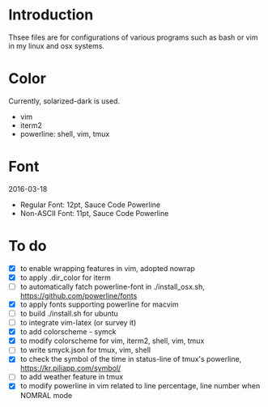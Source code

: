 # Introduction
Thsee files are for configurations of various programs such as bash or vim in my linux and osx systems.

# Color
Currently, solarized-dark is used. 
* vim
* iterm2
* powerline: shell, vim, tmux

# Font
2016-03-18
* Regular Font: 12pt, Sauce Code Powerline
* Non-ASCII Font: 11pt, Sauce Code Powerline

# To do
- [x] to enable wrapping features in vim, adopted nowrap
- [x] to apply .dir_color for iterm
- [ ] to automatically fatch powerline-font in ./install_osx.sh, https://github.com/powerline/fonts
- [x] to apply fonts supporting powerline for macvim
- [ ] to build ./install.sh for ubuntu
- [ ] to integrate vim-latex (or survey it)
- [x] to add colorscheme - symck
- [x] to modify colorscheme for vim, iterm2, shell, vim, tmux
- [ ] to write smyck.json for tmux, vim, shell
- [x] to check the symbol of the time in status-line of tmux's powerline, https://kr.piliapp.com/symbol/
- [ ] to add weather feature in tmux
- [x] to modify powerline in vim related to line percentage, line number when NOMRAL mode

